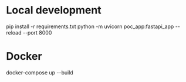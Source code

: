 # Local development
pip install -r requirements.txt
python -m uvicorn poc_app:fastapi_app --reload --port 8000

# Docker
docker-compose up --build